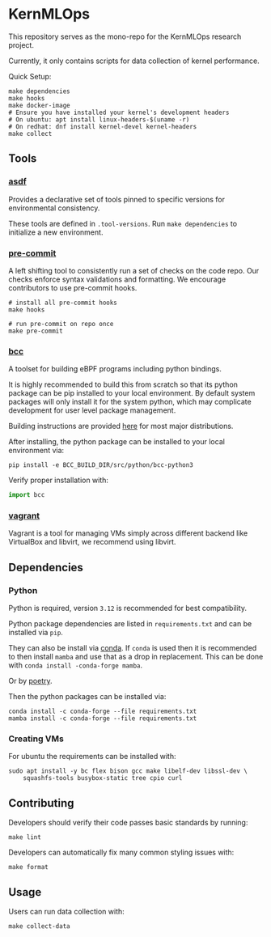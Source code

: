 # KernMLOps

This repository serves as the mono-repo for the KernMLOps research project.

Currently, it only contains scripts for data collection of kernel performance.

Quick Setup:

```shell
make dependencies
make hooks
make docker-image
# Ensure you have installed your kernel's development headers
# On ubuntu: apt install linux-headers-$(uname -r)
# On redhat: dnf install kernel-devel kernel-headers
make collect
```

## Tools

### [asdf](https://asdf-vm.com)

Provides a declarative set of tools pinned to
specific versions for environmental consistency.

These tools are defined in `.tool-versions`.
Run `make dependencies` to initialize a new environment.

### [pre-commit](https://pre-commit.com)

A left shifting tool to consistently run a set of checks on the code repo.
Our checks enforce syntax validations and formatting.
We encourage contributors to use pre-commit hooks.

```shell
# install all pre-commit hooks
make hooks

# run pre-commit on repo once
make pre-commit
```

### [bcc](https://github.com/iovisor/bcc)

A toolset for building eBPF programs including python bindings.

It is highly recommended to build this from scratch so that its python package
can be pip installed to your local environment.  By default system packages will
only install it for the system python, which may complicate development for user
level package management.

Building instructions are provided [here](https://github.com/iovisor/bcc/blob/master/INSTALL.md#source)
for most major distributions.

After installing, the python package can be installed to your local environment via:

```shell
pip install -e BCC_BUILD_DIR/src/python/bcc-python3
```

Verify proper installation with:

```python
import bcc
```

### [vagrant](https://developer.hashicorp.com/vagrant/docs/installation)

Vagrant is a tool for managing VMs simply across different backend like VirtualBox
and libvirt, we recommend using libvirt.

## Dependencies

### Python

Python is required, version `3.12` is recommended for best compatibility.

Python package dependencies are listed in `requirements.txt` and can be
installed via `pip`.

They can also be install via [conda](https://docs.anaconda.com/miniconda/miniconda-install/).
If `conda` is used then it is recommended to then install `mamba` and use
that as a drop in replacement.
This can be done with `conda install -conda-forge mamba`.

Or by [poetry](https://python-poetry.org/docs/).

Then the python packages can be installed via:

```shell
conda install -c conda-forge --file requirements.txt
mamba install -c conda-forge --file requirements.txt
```

### Creating VMs

For ubuntu the requirements can be installed with:

```shell
sudo apt install -y bc flex bison gcc make libelf-dev libssl-dev \
    squashfs-tools busybox-static tree cpio curl
```

## Contributing

Developers should verify their code passes basic standards by running:

```shell
make lint
```

Developers can automatically fix many common styling issues with:

```shell
make format
```

## Usage

Users can run data collection with:

```shell
make collect-data
```
